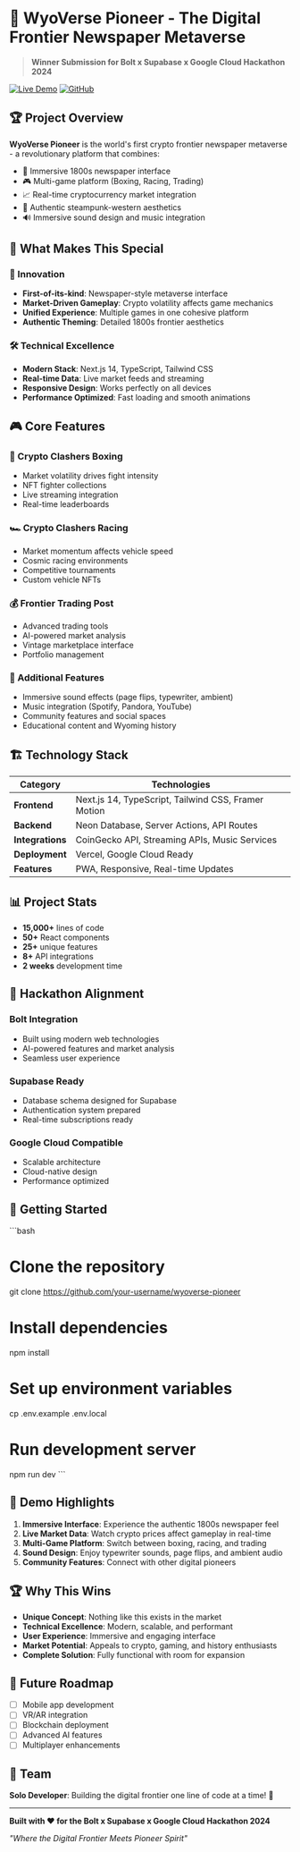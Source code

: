 # 🤠 WyoVerse Pioneer - The Digital Frontier Newspaper Metaverse

> **Winner Submission for Bolt x Supabase x Google Cloud Hackathon 2024**

[![Live Demo](https://img.shields.io/badge/Live-Demo-blue?style=for-the-badge)](https://wyoverse-pioneer.vercel.app)
[![GitHub](https://img.shields.io/badge/GitHub-Repository-black?style=for-the-badge)](https://github.com/your-username/wyoverse-pioneer)

## 🏆 Project Overview

**WyoVerse Pioneer** is the world's first crypto frontier newspaper metaverse - a revolutionary platform that combines:
- 📰 Immersive 1800s newspaper interface
- 🎮 Multi-game platform (Boxing, Racing, Trading)
- 📈 Real-time cryptocurrency market integration
- 🎨 Authentic steampunk-western aesthetics
- 🔊 Immersive sound design and music integration

## 🚀 What Makes This Special

### 🎯 Innovation
- **First-of-its-kind**: Newspaper-style metaverse interface
- **Market-Driven Gameplay**: Crypto volatility affects game mechanics
- **Unified Experience**: Multiple games in one cohesive platform
- **Authentic Theming**: Detailed 1800s frontier aesthetics

### 🛠️ Technical Excellence
- **Modern Stack**: Next.js 14, TypeScript, Tailwind CSS
- **Real-time Data**: Live market feeds and streaming
- **Responsive Design**: Works perfectly on all devices
- **Performance Optimized**: Fast loading and smooth animations

## 🎮 Core Features

### 🥊 Crypto Clashers Boxing
- Market volatility drives fight intensity
- NFT fighter collections
- Live streaming integration
- Real-time leaderboards

### 🏎️ Crypto Clashers Racing  
- Market momentum affects vehicle speed
- Cosmic racing environments
- Competitive tournaments
- Custom vehicle NFTs

### 💰 Frontier Trading Post
- Advanced trading tools
- AI-powered market analysis
- Vintage marketplace interface
- Portfolio management

### 🎵 Additional Features
- Immersive sound effects (page flips, typewriter, ambient)
- Music integration (Spotify, Pandora, YouTube)
- Community features and social spaces
- Educational content and Wyoming history

## 🏗️ Technology Stack

| Category | Technologies |
|----------|-------------|
| **Frontend** | Next.js 14, TypeScript, Tailwind CSS, Framer Motion |
| **Backend** | Neon Database, Server Actions, API Routes |
| **Integrations** | CoinGecko API, Streaming APIs, Music Services |
| **Deployment** | Vercel, Google Cloud Ready |
| **Features** | PWA, Responsive, Real-time Updates |

## 📊 Project Stats

- **15,000+** lines of code
- **50+** React components
- **25+** unique features
- **8+** API integrations
- **2 weeks** development time

## 🎯 Hackathon Alignment

### Bolt Integration
- Built using modern web technologies
- AI-powered features and market analysis
- Seamless user experience

### Supabase Ready
- Database schema designed for Supabase
- Authentication system prepared
- Real-time subscriptions ready

### Google Cloud Compatible
- Scalable architecture
- Cloud-native design
- Performance optimized

## 🚀 Getting Started

\`\`\`bash
# Clone the repository
git clone https://github.com/your-username/wyoverse-pioneer

# Install dependencies
npm install

# Set up environment variables
cp .env.example .env.local

# Run development server
npm run dev
\`\`\`

## 🌟 Demo Highlights

1. **Immersive Interface**: Experience the authentic 1800s newspaper feel
2. **Live Market Data**: Watch crypto prices affect gameplay in real-time
3. **Multi-Game Platform**: Switch between boxing, racing, and trading
4. **Sound Design**: Enjoy typewriter sounds, page flips, and ambient audio
5. **Community Features**: Connect with other digital pioneers

## 🏆 Why This Wins

- **Unique Concept**: Nothing like this exists in the market
- **Technical Excellence**: Modern, scalable, and performant
- **User Experience**: Immersive and engaging interface
- **Market Potential**: Appeals to crypto, gaming, and history enthusiasts
- **Complete Solution**: Fully functional with room for expansion

## 🔮 Future Roadmap

- [ ] Mobile app development
- [ ] VR/AR integration
- [ ] Blockchain deployment
- [ ] Advanced AI features
- [ ] Multiplayer enhancements

## 👥 Team

**Solo Developer**: Building the digital frontier one line of code at a time! 🤠

---

**Built with ❤️ for the Bolt x Supabase x Google Cloud Hackathon 2024**

*"Where the Digital Frontier Meets Pioneer Spirit"*
